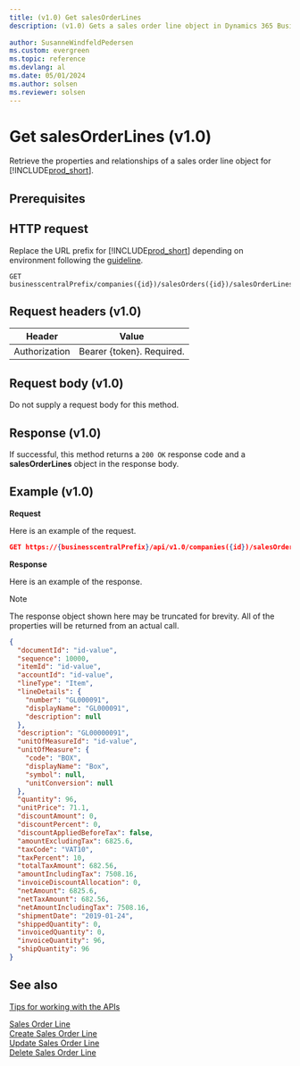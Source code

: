 ```yaml
---
title: (v1.0) Get salesOrderLines
description: (v1.0) Gets a sales order line object in Dynamics 365 Business Central.
 
author: SusanneWindfeldPedersen
ms.custom: evergreen
ms.topic: reference
ms.devlang: al
ms.date: 05/01/2024
ms.author: solsen
ms.reviewer: solsen
---
```


# Get salesOrderLines (v1.0)
Retrieve the properties and relationships of a sales order line object for [!INCLUDE[prod_short](../../../includes/prod_short.md)].

## Prerequisites

## HTTP request
Replace the URL prefix for [!INCLUDE[prod_short](../../../includes/prod_short.md)] depending on environment following the [guideline](../../v1.0/endpoints-apis-for-dynamics.md).

```
GET businesscentralPrefix/companies({id})/salesOrders({id})/salesOrderLines({salesOrderLineId})
```

## Request headers (v1.0)

|Header|Value|
|------|-----|
|Authorization  |Bearer {token}. Required. |

## Request body (v1.0)
Do not supply a request body for this method.

## Response (v1.0)
If successful, this method returns a ```200 OK``` response code and a **salesOrderLines** object in the response body.

## Example (v1.0)

**Request**

Here is an example of the request.
```json
GET https://{businesscentralPrefix}/api/v1.0/companies({id})/salesOrders({id})/salesOrderLines({salesOrderLineId})
```

**Response**

Here is an example of the response. 

> [!NOTE]  
>   The response object shown here may be truncated for brevity. All of the properties will be returned from an actual call.

```json
{
  "documentId": "id-value",
  "sequence": 10000,
  "itemId": "id-value",
  "accountId": "id-value",
  "lineType": "Item",
  "lineDetails": {
    "number": "GL000091",
    "displayName": "GL000091",
    "description": null
  },
  "description": "GL00000091",
  "unitOfMeasureId": "id-value",
  "unitOfMeasure": {
    "code": "BOX",
    "displayName": "Box",
    "symbol": null,
    "unitConversion": null
  },
  "quantity": 96,
  "unitPrice": 71.1,
  "discountAmount": 0,
  "discountPercent": 0,
  "discountAppliedBeforeTax": false,
  "amountExcludingTax": 6825.6,
  "taxCode": "VAT10",
  "taxPercent": 10,
  "totalTaxAmount": 682.56,
  "amountIncludingTax": 7508.16,
  "invoiceDiscountAllocation": 0,
  "netAmount": 6825.6,
  "netTaxAmount": 682.56,
  "netAmountIncludingTax": 7508.16,
  "shipmentDate": "2019-01-24",
  "shippedQuantity": 0,
  "invoicedQuantity": 0,
  "invoiceQuantity": 96,
  "shipQuantity": 96
}
```

## See also
[Tips for working with the APIs](../../../developer/devenv-connect-apps-tips.md)  

[Sales Order Line](../resources/dynamics_salesorderline.md)  
[Create Sales Order Line](../api/dynamics_create_salesorderline.md)  
[Update Sales Order Line](../api/dynamics_salesorderline_update.md)  
[Delete Sales Order Line](../api/dynamics_salesorderline_delete.md)  